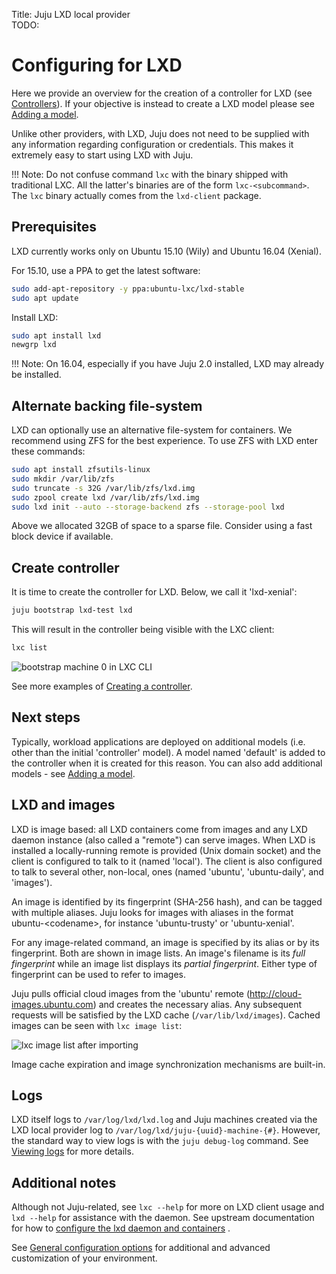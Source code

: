 Title: Juju LXD local provider  
TODO: 


# Configuring for LXD

Here we provide an overview for the creation of a controller for LXD
(see [Controllers](./controllers.html)). If your objective is instead
to create a LXD model please see [Adding a model](./models-adding.html).

Unlike other providers, with LXD, Juju does not need to be supplied with any
information regarding configuration or credentials. This makes it extremely
easy to start using LXD with Juju.

!!! Note: Do not confuse command `lxc` with the binary shipped with traditional
LXC. All the latter's binaries are of the form `lxc-<subcommand>`. The `lxc`
binary actually comes from the `lxd-client` package.


## Prerequisites

LXD currently works only on Ubuntu 15.10 (Wily) and Ubuntu 16.04 (Xenial).

For 15.10, use a PPA to get the latest software:

```bash
sudo add-apt-repository -y ppa:ubuntu-lxc/lxd-stable
sudo apt update
```

Install LXD:

```bash
sudo apt install lxd
newgrp lxd
```

!!! Note: On 16.04, especially if you have Juju 2.0 installed, LXD may already
be installed.


## Alternate backing file-system

LXD can optionally use an alternative file-system for containers. We recommend
using ZFS for the best experience. To use ZFS with LXD enter these commands:

```bash
sudo apt install zfsutils-linux
sudo mkdir /var/lib/zfs
sudo truncate -s 32G /var/lib/zfs/lxd.img
sudo zpool create lxd /var/lib/zfs/lxd.img
sudo lxd init --auto --storage-backend zfs --storage-pool lxd
```

Above we allocated 32GB of space to a sparse file. Consider using a fast block
device if available.


## Create controller

It is time to create the controller for LXD. Below, we call it 'lxd-xenial':

```bash
juju bootstrap lxd-test lxd
```

This will result in the controller being visible with the LXC client:

```bash
lxc list
```

![bootstrap machine 0 in LXC CLI](./media/config-lxd_cli-machine_0.png)

See more examples of [Creating a controller](./controllers-creating.html).


## Next steps

Typically, workload applications are deployed on additional models (i.e. other
than the initial 'controller' model). A model named 'default' is added to the 
controller when it is created for this reason. You can also add additional
models - see [Adding a model](./models-adding.html).


## LXD and images

LXD is image based: all LXD containers come from images and any LXD daemon
instance (also called a "remote") can serve images. When LXD is installed a
locally-running remote is provided (Unix domain socket) and the client is
configured to talk to it (named 'local'). The client is also configured to talk
to several other, non-local, ones (named 'ubuntu', 'ubuntu-daily', and
'images').

An image is identified by its fingerprint (SHA-256 hash), and can be tagged
with multiple aliases. Juju looks for images with aliases in the format
ubuntu-&lt;codename&gt;, for instance 'ubuntu-trusty' or 'ubuntu-xenial'.

For any image-related command, an image is specified by its alias or by its
fingerprint. Both are shown in image lists. An image's filename is its *full
fingerprint* while an image list displays its *partial fingerprint*. Either
type of fingerprint can be used to refer to images.

Juju pulls official cloud images from the 'ubuntu' remote
(http://cloud-images.ubuntu.com) and creates the necessary alias. Any
subsequent requests will be satisfied by the LXD cache (`/var/lib/lxd/images`).
Cached images can be seen with `lxc image list`:

![lxc image list after importing](./media/image_list-imported_image-reduced70.png)

Image cache expiration and image synchronization mechanisms are built-in.


## Logs

LXD itself logs to `/var/log/lxd/lxd.log` and Juju machines created via the
LXD local provider log to `/var/log/lxd/juju-{uuid}-machine-{#}`. However,
the standard way to view logs is with the `juju debug-log` command. See
[Viewing logs](./troubleshooting-logs.html) for more details.

<!---
Including this table is confusing and not really appropriate for Juju docs.
Still, it's such a nice table that I could not delete it. (pmatulis)

## Useful client commands

There are many client commands available. Some common ones, including those covered
above, are given below.

<style> table td{text-align:left;}</style>

| client commands                               | meaning                            |
|-----------------------------------------------|------------------------------------|
`lxc launch`					| creates an LXD container
`lxc list`	                             	| lists all LXD containers
`lxc delete`					| deletes an LXD container
`lxc remote list`				| lists remotes
`lxc info`					| displays status of localhost
`lxc info <container>`				| displays status of container
`lxc config show <container>`			| displays config of container
`lxc image info <alias or fingerprint>`		| displays status of image
`lxc exec <container> <executable>`		| runs program on container
`lxc exec <container> /bin/bash`		| spawns shell on container
`lxc file pull <container></path/to/file> .`	| copies file from container
`lxc file push </path/to/file> <container>/`  	| copies file to container
`lxc stop <container>`				| stops container
`lxc image alias delete <alias>`		| deletes image alias
`lxc image alias create <alias> <fingerprint>`	| creates image alias
-->


## Additional notes

Although not Juju-related, see `lxc --help` for more on LXD client usage and
`lxd --help` for assistance with the daemon. See upstream documentation for
how to
[configure the lxd daemon and containers](https://github.com/lxc/lxd/blob/master/doc/configuration.md)
.

See [General configuration options](https://jujucharms.com/docs/stable/config-general)
for additional and advanced customization of your environment.
